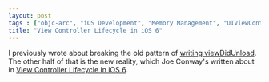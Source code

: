 ```yaml
---
layout: post
tags : ["objc-arc", "iOS Development", "Memory Management", "UIViewController"]
title: "View Controller Lifecycle in iOS 6"
---
```

I previously wrote about breaking the old pattern of [writing viewDidUnload][viewDidUnload]. The other half of that is the new reality, which Joe Conway's written about in [View Controller Lifecycle in iOS 6][conway].

[viewDidUnload]: /2012/09/dont-write-viewdidunload/
[conway]: http://thejoeconwayblog.wordpress.com/2012/10/04/view-controller-lifecycle-in-ios-6/